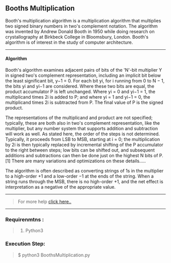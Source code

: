 ## Booths Multiplication

Booth's multiplication algorithm is a multiplication algorithm that multiplies two signed binary numbers in two's complement notation. The algorithm was invented by Andrew Donald Booth in 1950 while doing research on crystallography at Birkbeck College in Bloomsbury, London. Booth's algorithm is of interest in the study of computer architecture.

___
#### Algorithm
Booth's algorithm examines adjacent pairs of bits of the 'N'-bit multiplier Y in signed two's complement representation, including an implicit bit below the least significant bit, y−1 = 0. For each bit yi, for i running from 0 to N − 1, the bits yi and yi−1 are considered. Where these two bits are equal, the product accumulator P is left unchanged. Where yi = 0 and yi−1 = 1, the multiplicand times 2i is added to P; and where yi = 1 and yi−1 = 0, the multiplicand times 2i is subtracted from P. The final value of P is the signed product.

The representations of the multiplicand and product are not specified; typically, these are both also in two's complement representation, like the multiplier, but any number system that supports addition and subtraction will work as well. As stated here, the order of the steps is not determined. Typically, it proceeds from LSB to MSB, starting at i = 0; the multiplication by 2i is then typically replaced by incremental shifting of the P accumulator to the right between steps; low bits can be shifted out, and subsequent additions and subtractions can then be done just on the highest N bits of P.[1] There are many variations and optimizations on these details.....

The algorithm is often described as converting strings of 1s in the multiplier to a high-order +1 and a low-order −1 at the ends of the string. When a string runs through the MSB, there is no high-order +1, and the net effect is interpretation as a negative of the appropriate value.

___
> For more help [click here..](https://en.wikipedia.org/wiki/Booth%27s_multiplication_algorithm)

___
### Requirenmtns :
> 1. Python3

### Execution Step:
> $ python3 BoothsMultiplication.py
